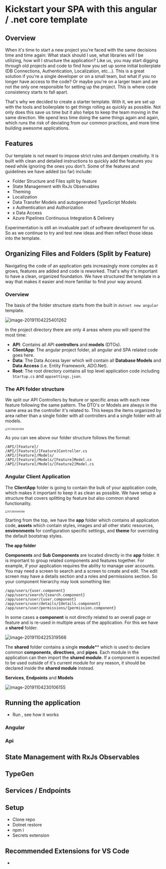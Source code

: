 # Kickstart your SPA with this angular / .net core template

## Overview

When it's time to start a new project you're faced with the same decisions time and time again: What stack should I use, what libraries will I be utilizing, how will I structure the application? Like us, you may start digging through old projects and code to find how you set up some initial boilerplate (DB Connections, Authentication, Localization, etc…). This is a great solution if you're a single developer or on a small team, but what if you no longer have access to the code? Or maybe you're on a larger team and are not the only one responsible for setting up the project. This is where code consistency starts to fall apart.

That's why we decided to create a starter template. With it, we are set up with the tools and boilerplate to get things rolling as quickly as possible. Not only does this save us time but it also helps to keep the team moving in the same direction. We spend less time doing the same things again and again, which runs the risk of deviating from our common practices, and more time building awesome applications.

## Features

Our template is not meant to impose strict rules and dampen creativity. It is built with clean and detailed instructions to quickly add the features you need while ignoring the ones you don't. Some of the features and guidelines we have added (so far) include:

- Folder Structure and Files split by feature
- State Management with RxJs Observables
- Theming
- Localization 
- Data Transfer Models and autogenerated TypeScript Models 
- x Authentication and Authorization 
- x Data Access 
- Azure Pipelines Continuous Integration & Delivery

Experimentation is still an invaluable part of software development for us.  So as we continue to try and test new ideas and then reflect those ideas into the template. 

## Organizing Files and Folders (Split by Feature)

Navigating the code of an application gets increasingly more complex as it grows, features are added and code is reworked. That's why it's important to have a clean, organized foundation. We have structured the template in a way that makes it easier and more familiar to find your way around. 

### Overview 

The basis of the folder structure starts from the built in `dotnet new angular` template.

![image-20191104225401262](C:\Users\taylo\AppData\Roaming\Typora\typora-user-images\image-20191104225401262.png)

In the project directory there are only 4 areas where you will spend the most time:

- **API**: Contains all API **controllers** and **models** (DTOs).
- **ClientApp**: The angular project folder, all angular and SPA related code goes here. 
- **Data**: The Data Access layer which will contain all **Database Models** and **Data Access** (i.e. Entity Framework, ADO.Net).
- **Root**: The root directory contains all top level application code including `Startup.cs` and `appsettings.json`.

### The API folder structure

We split our API Controllers by feature or specific areas with each new feature following the same pattern. The DTO's or Models are always in the same area as the controller it's related to. This keeps the items organized by area rather than a single folder with all controllers and a single folder with all models.

<img src="C:\Users\taylo\AppData\Roaming\Typora\typora-user-images\1572802621684.png" alt="1572802621684" style="zoom:50%;" />

As you can see above our folder structure follows the format:

``` 
/API/[Feature]/
/API/[Feature]/[Feature]Controller.cs
/API/[Feature]/Models/
/API/[Feature]/Models/[Feature]Model.cs
/API/[Feature]/Models/[Feature2]Model.cs
```

### Angular Client Application 

The **ClientApp** folder is going to contain the bulk of your application code, which makes it important to keep it as clean as possible. We have setup a structure that covers splitting by feature but also common shared functionality.

<img src="C:\Users\taylo\AppData\Roaming\Typora\typora-user-images\1572804449388.png" alt="1572804449388" style="zoom:50%;" />

Starting from the top, we have the **app** folder which contains all application code, **assets** which contain styles, images and all other static resources, **environments** for configuration specific settings, and **theme** for overriding the default bootstrap styles.

**The app folder**

**Components** and **Sub Components** are located directly in the **app** folder. It is important to group related components and features together. For example, if your application requires the ability to manage user accounts. You may need a screen to search and a screen to create and edit. The edit screen may have a details section and a roles and permissions section. So your component hierarchy may look something like:

```
/app/users/{user.component}
/app/users/search/{search.component}
/app/users/user/{user.component}
/app/users/user/details/{details.component}
/app/users/user/permissions/{permission.component}
```

In some cases a **component** is not directly related to an overall page or feature and is re-used in multiple areas of the application. For this we have a **shared** folder.

![image-20191104225319566](C:\Users\taylo\AppData\Roaming\Typora\typora-user-images\image-20191104225319566.png)

The **shared** folder contains a single **module**** which is used to declare common **components**, **directives**, and **pipes**. Each module in the application can then import the **shared module**. If a component is expected to be used outside of it's current module for any reason, it should be declared inside the **shared module** instead.

**Services**, **Endpoints** and **Models**

![image-20191104230106155](C:\Users\taylo\AppData\Roaming\Typora\typora-user-images\image-20191104230106155.png)



## Running the application

- Run , see how it works

### Angular

### Api

## State Management with RxJs Observables

## TypeGen

## Services / Endpoints

## Setup

- Clone repo
- Dotnet restore
- npm i
- Secrets extension

## Recommended Extensions for VS Code

-
